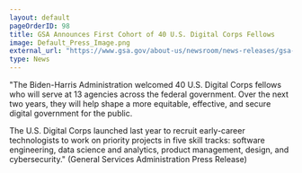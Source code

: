 ```yaml
---
layout: default
pageOrderID: 98
title: GSA Announces First Cohort of 40 U.S. Digital Corps Fellows
image: Default_Press_Image.png
external_url: "https://www.gsa.gov/about-us/newsroom/news-releases/gsa-announces-first-cohort-of-40-us-digital-corps-fellows-06212022"
type: News
---
```



"The Biden-Harris Administration welcomed 40 U.S. Digital Corps fellows who will serve at 13 agencies across the federal government. Over the next two years, they will help shape a more equitable, effective, and secure digital government for the public.

The U.S. Digital Corps launched last year to recruit early-career technologists to work on priority projects in five skill tracks: software engineering, data science and analytics, product management, design, and cybersecurity." (General Services Administration Press Release)
